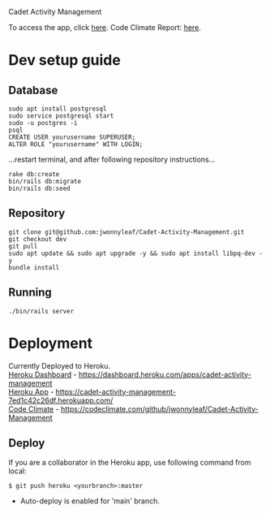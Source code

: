 Cadet Activity Management

To access the app, click [here](https://cadet-activity-management-7ed1c42c26df.herokuapp.com/).
Code Climate Report: [here](https://codeclimate.com/github/jwonnyleaf/Cadet-Activity-Management).

# Dev setup guide
## Database
```
sudo apt install postgresql
sudo service postgresql start
sudo -u postgres -i
psql
CREATE USER yourusername SUPERUSER;
ALTER ROLE "yourusername" WITH LOGIN;
```
...restart terminal, and after following repository instructions...
```
rake db:create
bin/rails db:migrate
bin/rails db:seed
```

## Repository

```
git clone git@github.com:jwonnyleaf/Cadet-Activity-Management.git
git checkout dev
git pull
sudo apt update && sudo apt upgrade -y && sudo apt install libpq-dev -y
bundle install
```
## Running
```
./bin/rails server
```
# Deployment

Currently Deployed to Heroku. <br>
[Heroku Dashboard](https://dashboard.heroku.com/apps/cadet-activity-management) - https://dashboard.heroku.com/apps/cadet-activity-management <br>
[Heroku App](https://cadet-activity-management-7ed1c42c26df.herokuapp.com/) - https://cadet-activity-management-7ed1c42c26df.herokuapp.com/ <br>
[Code Climate](https://codeclimate.com/github/jwonnyleaf/Cadet-Activity-Management) - https://codeclimate.com/github/jwonnyleaf/Cadet-Activity-Management

## Deploy
If you are a collaborator in the Heroku app, use following command from local:
```
$ git push heroku <yourbranch>:master
```
* Auto-deploy is enabled for 'main' branch.
